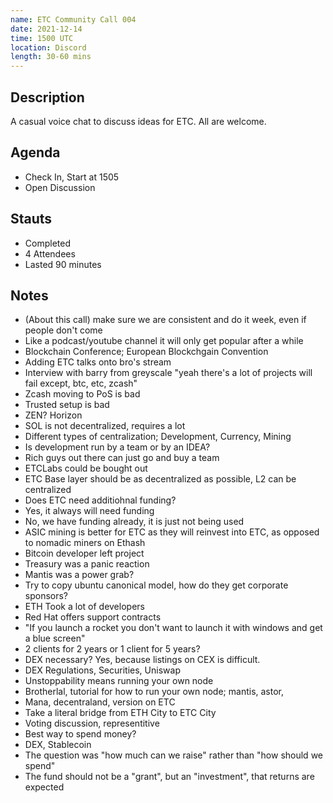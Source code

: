 ```yaml
---
name: ETC Community Call 004
date: 2021-12-14
time: 1500 UTC
location: Discord
length: 30-60 mins
---
```


## Description

A casual voice chat to discuss ideas for ETC. All are welcome.

## Agenda

- Check In, Start at 1505
- Open Discussion

## Stauts

- Completed
- 4 Attendees
- Lasted 90 minutes

## Notes

- (About this call) make sure we are consistent and do it week, even if people don't come
- Like a podcast/youtube channel it will only get popular after a while
- Blockchain Conference; European Blockchgain Convention
- Adding ETC talks onto bro's stream
- Interview with barry from greyscale "yeah there's a lot of projects will fail except, btc, etc, zcash"
- Zcash moving to PoS is bad
- Trusted setup is bad
- ZEN? Horizon
- SOL is not decentralized, requires a lot
- Different types of centralization; Development, Currency, Mining
- Is development run by a team or by an IDEA?
- Rich guys out there can just go and buy a team 
- ETCLabs could be bought out
- ETC Base layer should be as decentralized as possible, L2 can be centralized
- Does ETC need additiohnal funding?
- Yes, it always will need funding
- No, we have funding already, it is just not being used
- ASIC mining is better for ETC as they will reinvest into  ETC, as opposed to nomadic miners on Ethash
- Bitcoin developer left project
- Treasury was a panic reaction
- Mantis was a power grab?
- Try to copy ubuntu canonical model, how do they get corporate sponsors? 
- ETH Took a lot of developers
- Red Hat offers support contracts
- "If you launch a rocket you don't want to launch it with windows and get a blue screen"
- 2 clients for 2 years or 1 client for 5 years?
- DEX necessary? Yes, because listings on CEX is difficult.
- DEX Regulations, Securities, Uniswap
- Unstoppability means running your own node
- Brotherlal, tutorial for how to run your own node; mantis, astor, 
- Mana, decentraland, version on ETC
- Take a literal bridge from ETH City to ETC City
- Voting discussion, representitive
- Best way to spend money?
- DEX, Stablecoin
- The question was "how much can we raise" rather than "how should we spend"
- The fund should not be a "grant", but an "investment", that returns are expected
